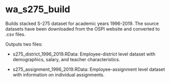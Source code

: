# wa_s275_build

Builds stacked S-275 dataset for academic years 1996-2019. The source datasets have been downloaded from the OSPI website and converted to .csv files.

Outputs two files:

* s275_district_1996_2019.RData: Employee-district level dataset with demographics, salary, and teacher characteristics.

* s275_assignment_1996_2019.RData: Employee-assignment level dataset with information on individual assignments.